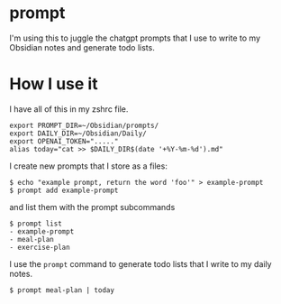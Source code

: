 # prompt
I'm using this to juggle the chatgpt prompts that I use to write
to my Obsidian notes and generate todo lists.

# How I use it
I have all of this in my zshrc file.
```
export PROMPT_DIR=~/Obsidian/prompts/
export DAILY_DIR=~/Obsidian/Daily/
export OPENAI_TOKEN="....."
alias today="cat >> $DAILY_DIR$(date '+%Y-%m-%d').md"
```

I create new prompts that I store as a files:
```
$ echo "example prompt, return the word 'foo'" > example-prompt
$ prompt add example-prompt
```

and list them with the prompt subcommands
```
$ prompt list
- example-prompt
- meal-plan
- exercise-plan
```

I use the `prompt` command to generate todo lists that I write
to my daily notes.
```
$ prompt meal-plan | today
```
